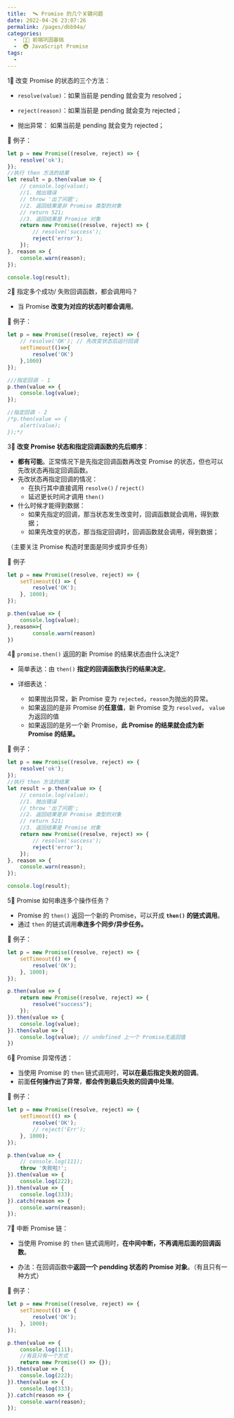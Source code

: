 ```yaml
---
title:  🛰 Promise 的几个关键问题
date: 2022-04-26 23:07:26
permalink: /pages/dbb94a/
categories:
  -  🚶🏻 前端巩固基础
  -  🚇 JavaScript Promise
tags:
  - 
---
```


1⃣️ 改变 Promise 的状态的三个方法：

+ `resolve(value)`：如果当前是 pending 就会变为 resolved； 

+ `reject(reason)`：如果当前是 pending 就会变为 rejected； 

+ 抛出异常： 如果当前是 pending 就会变为 rejected；



🌰 例子：

```js
let p = new Promise((resolve, reject) => {
    resolve('ok');
});
//执行 then 方法的结果
let result = p.then(value => {
    // console.log(value);
    //1. 抛出错误
    // throw '出了问题';
    //2. 返回结果是非 Promise 类型的对象
    // return 521;
    //3. 返回结果是 Promise 对象
    return new Promise((resolve, reject) => {
        // resolve('success');
        reject('error');
    });
}, reason => {
    console.warn(reason);
});

console.log(result);
```





2⃣️ 指定多个成功/ 失败回调函数，都会调用吗？

+ 当 Promise **改变为对应的状态时都会调用**。



🌰 例子：

```js
let p = new Promise((resolve, reject) => {
    // resolve('OK'); // 先改变状态后运行回调
    setTimeout(()=>{
        resolve('OK')
    },1000)
});

///指定回调 - 1
p.then(value => {
    console.log(value);
});

//指定回调 - 2
/*p.then(value => {
    alert(value);
});*/
```



3⃣️ **改变 Promise 状态和指定回调函数的先后顺序**：

+ **都有可能**。正常情况下是先指定回调函数再改变 Promise 的状态，但也可以先改状态再指定回调函数。
+ 先改状态再指定回调的情况：
  + 在执行其中直接调用 `resolve()` / `reject()` 
  + 延迟更长时间才调用 `then()` 
+ 什么时候才能得到数据：
  + 如果先指定的回调，那当状态发生改变时，回调函数就会调用，得到数据；
  + 如果先改变的状态，那当指定回调时，回调函数就会调用，得到数据；

（主要关注 Promise 构造时里面是同步或异步任务）



🌰 例子

```js
let p = new Promise((resolve, reject) => {
    setTimeout(() => {
        resolve('OK');
    }, 1000);
});

p.then(value => {
    console.log(value);
},reason=>{
 		console.warn(reason)   
})
```



4⃣️ `promise.then()` 返回的新 Promise 的结果状态由什么决定? 

+ 简单表达：由 `then()` **指定的回调函数执行的结果决定**。

+ 详细表达：
  + 如果抛出异常，新 Promise 变为 `rejected`，`reason`为抛出的异常。
  + 如果返回的是非 Promise 的**任意值**，新 Promise 变为 `resolved`， `value` 为返回的值
  + 如果返回的是另一个新 Promise，**此 Promise 的结果就会成为新 Promise 的结果。**



🌰 例子：

```js
let p = new Promise((resolve, reject) => {
    resolve('ok');
});
//执行 then 方法的结果
let result = p.then(value => {
    // console.log(value);
    //1. 抛出错误
    // throw '出了问题';
    //2. 返回结果是非 Promise 类型的对象
    // return 521;
    //3. 返回结果是 Promise 对象
    return new Promise((resolve, reject) => {
        // resolve('success');
        reject('error');
    });
}, reason => {
    console.warn(reason);
});

console.log(result);
```



5⃣️ Promise 如何串连多个操作任务？

+ Promise 的 `then()` 返回一个新的 Promise，可以开成 **`then()` 的链式调用**。
+ 通过 `then` 的链式调用**串连多个同步/异步任务。**



🌰 例子：

```js
let p = new Promise((resolve, reject) => {
    setTimeout(() => {
        resolve('OK');
    }, 1000);
});

p.then(value => {
    return new Promise((resolve, reject) => {
        resolve("success");
    });
}).then(value => {
    console.log(value);
}).then(value => {
    console.log(value); // undefined 上一个 Promise无返回值
})
```



6⃣️ Promise 异常传透：

+ 当使用 Promise 的 `then` 链式调用时，**可以在最后指定失败的回调**。
+ 前面**任何操作出了异常**，**都会传到最后失败的回调中处理**。



🌰 例子：

```js
let p = new Promise((resolve, reject) => {
    setTimeout(() => {
        resolve('OK');
        // reject('Err');
    }, 1000);
});

p.then(value => {
    // console.log(111);
    throw '失败啦!';
}).then(value => {
    console.log(222);
}).then(value => {
    console.log(333);
}).catch(reason => {
    console.warn(reason);
});
```



7⃣️ 中断 Promise 链：

+ 当使用 Promise 的 `then` 链式调用时，**在中间中断，不再调用后面的回调函数**。

+ 办法：在回调函数中**返回一个 pendding 状态的 Promise 对象**。（有且只有一种方式）



🌰 例子：

```js
let p = new Promise((resolve, reject) => {
    setTimeout(() => {
        resolve('OK');
    }, 1000);
});

p.then(value => {
    console.log(111);
    //有且只有一个方式
    return new Promise(() => {});
}).then(value => {
    console.log(222);
}).then(value => {
    console.log(333);
}).catch(reason => {
    console.warn(reason);
});
```
